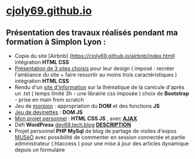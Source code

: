 # [cjoly69.github.io](https://cjoly69.github.io/)
## Présentation des travaux réalisés pendant ma formation à Simplon Lyon :
* Copie du site [Airbnb] (https://cjoly69.github.io/airbnb/index.html) intégration **HTML CSS**
* [Présentation de 3 sites choisis](https://cjoly69.github.io/design/index.html) pour leur design ( imposé : recréer l'ambiance du site + faire ressortir au moins trois caractéristiques ) intégration **HTML CSS**
* Rendu d'un [site d'information](https://cjoly69.github.io/MEP_canicule/index.html) sur la thématique de la canicule d'après un .txt ( temps limité 3h - une librairie css imposée ) choix de **Bootstrap** - prise en main from scratch
* Jeu de [morpion](https://cjoly69.github.io/morpion/index.html) : appropriation du **DOM** et des fonctions **JS**
* [Jeu de devinettes](https://cjoly69.github.io/jeu-henri-4/h4.html) : **DOM JS**
* [Mon projet personnel](https://cjoly69.github.io/pp/index.html) : **HTML CSS JS** , avec **[AJAX](http://cjoly.fr/projet_math_competences/)**
* Défi **WordPress** [dev69.tech.blog](https://dev69.tech.blog/) [**DESCRIPTION**](https://cjoly69.github.io/defi_wp.html)
* Projet personnel **PHP MySql** de blog de partage de visites d'expos [MUSéO](http://cjoly.fr/museo/) avec possibilité de commenter en session connectée et partie administrateur (.htaccess )  pour une mise à jour des articles dynamique depuis un formulaire

